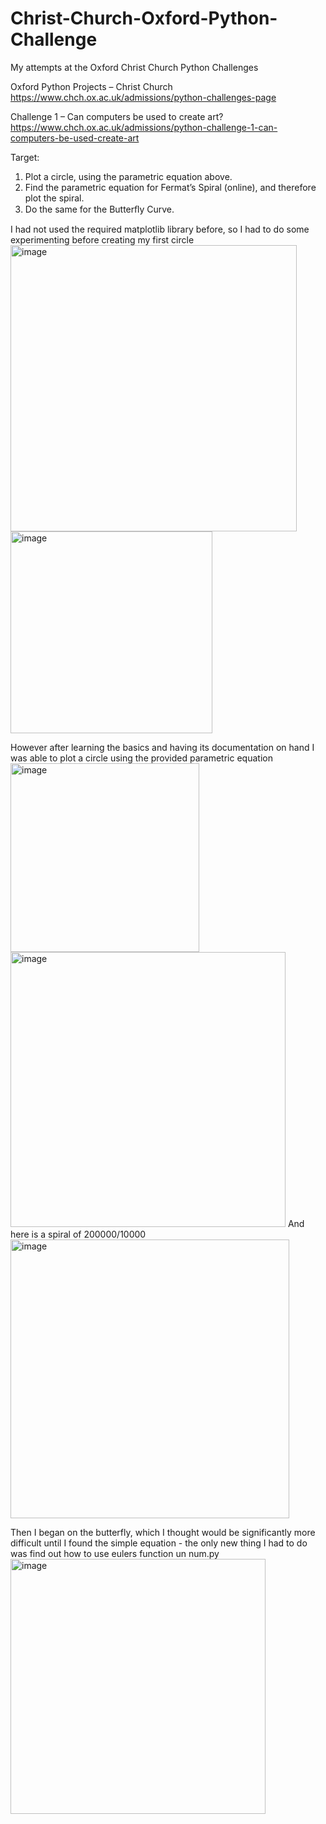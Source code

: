 # Christ-Church-Oxford-Python-Challenge
My attempts at the Oxford Christ Church Python Challenges

Oxford Python Projects – Christ Church
https://www.chch.ox.ac.uk/admissions/python-challenges-page

Challenge 1 – Can computers be used to create art?
https://www.chch.ox.ac.uk/admissions/python-challenge-1-can-computers-be-used-create-art

Target:
1.	Plot a circle, using the parametric equation above.
2.	Find the parametric equation for Fermat’s Spiral (online), and therefore plot the spiral.
3.	Do the same for the Butterﬂy Curve.

I had not used the required matplotlib library before, so I had to do some experimenting before creating my first circle
<img width="458" alt="image" src="https://user-images.githubusercontent.com/46608666/219780116-e08f3dbd-0345-4bf7-bb70-0c6f3d03dc63.png">
<img width="323" alt="image" src="https://user-images.githubusercontent.com/46608666/219780477-913804eb-644a-4521-a969-e3a93b0594ef.png">

However after learning the basics and having its documentation on hand I was able to plot a circle using the provided parametric equation
<img width="302" alt="image" src="https://user-images.githubusercontent.com/46608666/219781014-05ba35c5-d0c9-4ea6-9cff-ac59c03877c0.png">
<img width="440" alt="image" src="https://user-images.githubusercontent.com/46608666/219781083-45fbed48-13cb-4dba-9a74-15921b4c8205.png">
And here is a spiral of 200000/10000
<img width="446" alt="image" src="https://user-images.githubusercontent.com/46608666/219781331-437070fe-bfb2-4660-bf84-9ee9295f42d7.png">

Then I began on the butterfly, which I thought would be significantly more difficult until I found the simple equation - the only new thing I had to do was find out how to use eulers function un num.py
<img width="408" alt="image" src="https://user-images.githubusercontent.com/46608666/219781780-f3badbe0-1552-4961-b818-90c315aa4720.png">
